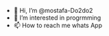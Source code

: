 - 👋 Hi, I’m @mostafa-Do2do2
- 👀 I’m interested in progrmming
- 📫 How to reach me whats App

<!---
mostafa-Do2do2/mostafa-Do2do2 is a ✨ special ✨ repository because its `README.md` (this file) appears on your GitHub profile.
You can click the Preview link to take a look at your changes.
--->
